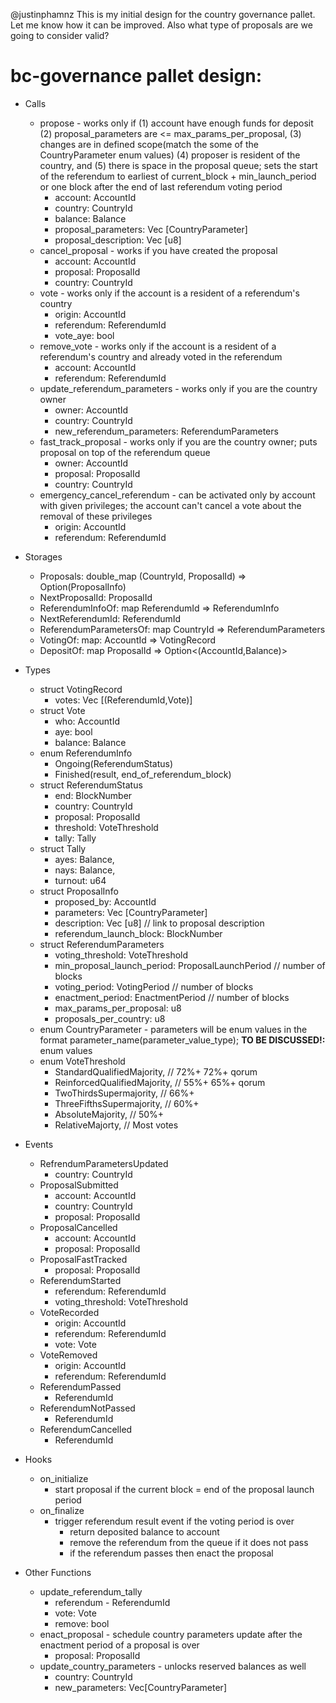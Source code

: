 @justinphamnz  This is my initial design for the country governance pallet. Let me know how it can be improved. Also what type of proposals are we going to consider valid? 
# bc-governance pallet design:
* Calls
    - propose - works only if  (1) account have enough funds for deposit (2) proposal_parameters are <= max_params_per_proposal, (3) changes are in defined scope(match the some of the CountryParameter enum values) (4) proposer is resident of the country, and (5) there is space in the proposal queue; sets the start of the referendum to earliest of current_block + min_launch_period or one block after the end of last referendum voting period
      - account: AccountId
      - country: CountryId
      - balance: Balance
      - proposal_parameters: Vec [CountryParameter]
      - proposal_description: Vec [u8]
    - cancel_proposal - works if you have created the proposal
      - account: AccountId
      - proposal: ProposalId
      - country: CountryId
    - vote - works only if the account is a resident of a referendum's country
      - origin: AccountId
      - referendum: ReferendumId
      - vote_aye: bool
    - remove_vote - works only if the account is a resident of a referendum's country and already voted in the referendum 
      - account: AccountId
      - referendum: ReferendumId
    - update_referendum_parameters - works only if you are the country owner
      - owner: AccountId
      - country: CountryId
      - new_referendum_parameters: ReferendumParameters
    - fast_track_proposal - works only if you are the country owner; puts proposal on top of the referendum queue
      - owner: AccountId
      - proposal: ProposalId
      - country: CountryId
    - emergency_cancel_referendum - can be activated only by account with given privileges; the account can't cancel a vote about the removal of these privileges
      - origin: AccountId
      - referendum: ReferendumId
* Storages
  - Proposals: double_map (CountryId, ProposalId) => Option(ProposalInfo)
  - NextProposalId: ProposalId
  - ReferendumInfoOf: map ReferendumId => ReferendumInfo
  - NextReferendumId: ReferendumId
  - ReferendumParametersOf: map CountryId => ReferendumParameters
  - VotingOf: map: AccountId => VotingRecord
  - DepositOf: map ProposalId => Option<(AccountId,Balance)>
  
* Types
  - struct VotingRecord 
    - votes: Vec [(ReferendumId,Vote)]
  - struct Vote
    - who: AccountId
    - aye: bool
    - balance: Balance
  - enum ReferendumInfo
    - Ongoing(ReferendumStatus)
    - Finished(result, end_of_referendum_block)
  - struct ReferendumStatus
    - end: BlockNumber
    - country: CountryId 
    - proposal: ProposalId
    - threshold: VoteThreshold
    - tally: Tally
  - struct Tally
    - ayes: Balance,
    - nays: Balance,
    - turnout: u64
  - struct ProposalInfo
    - proposed_by: AccountId
    - parameters: Vec [CountryParameter]
    - description: Vec [u8] // link to proposal description
    - referendum_launch_block: BlockNumber
  - struct ReferendumParameters
    - voting_threshold: VoteThreshold 
    - min_proposal_launch_period: ProposalLaunchPeriod // number of blocks
    - voting_period: VotingPeriod // number of blocks
    - enactment_period: EnactmentPeriod // number of blocks
    - max_params_per_proposal: u8
    - proposals_per_country: u8
  - enum CountryParameter - parameters will be enum values in the format parameter_name(parameter_value_type); **TO BE DISCUSSED!:** enum values
  - enum VoteThreshold 
    - StandardQualifiedMajority, // 72%+ 72%+ qorum
    - ReinforcedQualifiedMajority, // 55%+ 65%+ qorum
    - TwoThirdsSupermajority, // 66%+
    - ThreeFifthsSupermajority, // 60%+
    - AbsoluteMajority, // 50%+
    - RelativeMajorty, // Most votes

  
* Events
  - RefrendumParametersUpdated
    - country: CountryId
  - ProposalSubmitted
     - account: AccountId
     - country: CountryId
     - proposal: ProposalId
  - ProposalCancelled
    - account: AccountId
    - proposal: ProposalId
  - ProposalFastTracked
    - proposal: ProposalId
  - ReferendumStarted
    - referendum: ReferendumId
    - voting_threshold: VoteThreshold
  - VoteRecorded
    - origin: AccountId
    - referendum: ReferendumId
    - vote: Vote
  - VoteRemoved
    - origin: AccountId
    - referendum: ReferendumId
  - ReferendumPassed
    - ReferendumId
  - ReferendumNotPassed
    - ReferendumId
  - ReferendumCancelled
    - ReferendumId
  

* Hooks
  - on_initialize
    - start proposal if the current block = end of the proposal launch period
  - on_finalize 
    - trigger referendum result event if the voting period is over
      - return deposited balance to account
      - remove the referendum from the queue if it does not pass 
      - if the referendum passes then enact the proposal
  
* Other Functions
  - update_referendum_tally
    - referendum - ReferendumId
    - vote: Vote
    - remove: bool
  - enact_proposal - schedule country parameters update after the enactment period of a proposal is over
    - proposal: ProposalId 
  - update_country_parameters - unlocks reserved balances as well
    - country: CountryId
    - new_parameters: Vec[CountryParameter]